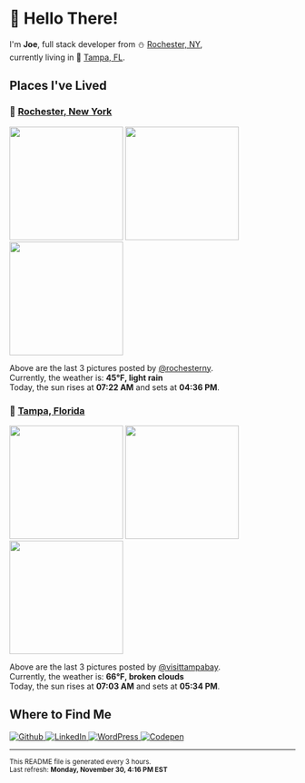 <h1>👋 Hello There!</h1>
<p>
  I'm <strong>Joe</strong>, full stack developer from ⛄ <a href="#rochester_ny">Rochester, NY</a>,<br />currently living in
  🌴 <a href="#tampa_fl">Tampa, FL</a>.
</p>

<h2>Places I've Lived</h2>

<h3 id="rochester_ny">📍 <a href="https://en.wikipedia.org/wiki/Rochester,_New_York">Rochester, New York</a></h3>

<p>
  <img src=https:&#x2F;&#x2F;scontent-yyz1-1.cdninstagram.com&#x2F;v&#x2F;t51.2885-15&#x2F;e35&#x2F;s480x480&#x2F;128046131_1893196874153370_3734691744114947922_n.jpg?_nc_ht&#x3D;scontent-yyz1-1.cdninstagram.com&amp;_nc_cat&#x3D;106&amp;_nc_ohc&#x3D;pspS-mzg_DcAX_EWUMw&amp;tp&#x3D;1&amp;oh&#x3D;cb7bcdea023a4d7f19954e5b34c3a943&amp;oe&#x3D;5FECABF1&amp;ig_cache_key&#x3D;MjQ1MzQyNTkzMzkxMTE4NjcwMA%3D%3D.2 alt="" height="200">
  <img src=https:&#x2F;&#x2F;scontent-yyz1-1.cdninstagram.com&#x2F;v&#x2F;t51.2885-15&#x2F;e35&#x2F;127989289_699091610714475_1608851633524150350_n.jpg?_nc_ht&#x3D;scontent-yyz1-1.cdninstagram.com&amp;_nc_cat&#x3D;103&amp;_nc_ohc&#x3D;GM5pbJD2IFkAX8ypBdu&amp;se&#x3D;7&amp;tp&#x3D;1&amp;oh&#x3D;26f5dda8cd7e7b68a8312a0f349b0f90&amp;oe&#x3D;5FEC960C&amp;ig_cache_key&#x3D;MjQ1MzE0MDc2Mzk3MzgwMjMxNA%3D%3D.2 alt="" height="200">
  <img src=https:&#x2F;&#x2F;scontent-yyz1-1.cdninstagram.com&#x2F;v&#x2F;t51.2885-15&#x2F;e35&#x2F;127274370_422794699076860_5110749336309087423_n.jpg?_nc_ht&#x3D;scontent-yyz1-1.cdninstagram.com&amp;_nc_cat&#x3D;104&amp;_nc_ohc&#x3D;Xhc6_smNKIIAX9esmbD&amp;se&#x3D;7&amp;tp&#x3D;1&amp;oh&#x3D;d089b3f110ba6dfd966081e0a5fdd65b&amp;oe&#x3D;5FEFCD09&amp;ig_cache_key&#x3D;MjQ1MjQxNjcwNjM5MTQwMjY3Mw%3D%3D.2 alt="" height="200">
</p>

<p>
  Above are the last 3 pictures posted by <a href="https://www.instagram.com/rochesterny/">@rochesterny</a>.<br/>
  Currently, the weather is: <strong>45℉, light rain</strong><br/>
  Today, the sun rises at <strong>07:22 AM</strong> and sets at <strong>04:36 PM</strong>.
</p>

<h3 id="tampa_fl">📍 <a href="https://en.wikipedia.org/wiki/Tampa,_Florida">Tampa, Florida</a></h3>

<p>
  <img src=https:&#x2F;&#x2F;scontent-lga3-1.cdninstagram.com&#x2F;v&#x2F;t51.2885-15&#x2F;e35&#x2F;128187256_151129080031621_7952041269915891053_n.jpg?_nc_ht&#x3D;scontent-lga3-1.cdninstagram.com&amp;_nc_cat&#x3D;101&amp;_nc_ohc&#x3D;pdRDdWs2aAkAX8uIuJI&amp;se&#x3D;7&amp;tp&#x3D;1&amp;oh&#x3D;e37fe39b746ac757151458ac281d9bb6&amp;oe&#x3D;5FEF6DD9&amp;ig_cache_key&#x3D;MjQ1MTg3OTQxMjYzMjA2MTg5Ng%3D%3D.2 alt="" height="200">
  <img src=https:&#x2F;&#x2F;scontent-lga3-1.cdninstagram.com&#x2F;v&#x2F;t51.2885-15&#x2F;e35&#x2F;127337613_416514439531644_500438160051428616_n.jpg?_nc_ht&#x3D;scontent-lga3-1.cdninstagram.com&amp;_nc_cat&#x3D;100&amp;_nc_ohc&#x3D;zvbgQdui1WgAX8-WpkX&amp;se&#x3D;7&amp;tp&#x3D;1&amp;oh&#x3D;2ede2193c383b75aad957d4002120dd4&amp;oe&#x3D;5FEE19BE&amp;ig_cache_key&#x3D;MjQ0ODk0ODUxODk2NjI2MDc3Ng%3D%3D.2 alt="" height="200">
  <img src=https:&#x2F;&#x2F;scontent-lga3-1.cdninstagram.com&#x2F;v&#x2F;t51.2885-15&#x2F;e35&#x2F;124029852_392547901868857_3759039134926506517_n.jpg?_nc_ht&#x3D;scontent-lga3-1.cdninstagram.com&amp;_nc_cat&#x3D;101&amp;_nc_ohc&#x3D;BI-Xt8x_MucAX9nuwnL&amp;se&#x3D;7&amp;tp&#x3D;1&amp;oh&#x3D;049773764a611247d56c155f55bbee53&amp;oe&#x3D;5FED526C&amp;ig_cache_key&#x3D;MjQzODY3MzYzMjE2MDE3ODg5Nw%3D%3D.2 alt="" height="200">
</p>

<p>
  Above are the last 3 pictures posted by <a href="https://www.instagram.com/visittampabay/">@visittampabay</a>.<br/>
  Currently, the weather is: <strong>66℉, broken clouds</strong><br/>
  Today, the sun rises at <strong>07:03 AM</strong> and sets at <strong>05:34 PM</strong>.
</p>

<h2>Where to Find Me</h2>

<p>
  <a href="https://github.com/josephfusco/" target="_blank">
    <img
      alt="Github"
      src="https://img.shields.io/badge/GitHub-%2312100E.svg?&style=for-the-badge&logo=Github&logoColor=white"
    />
  </a>
  <a href="https://www.linkedin.com/in/josephfusco3/" target="_blank">
    <img
      alt="LinkedIn"
      src="https://img.shields.io/badge/linkedin-%230077B5.svg?&style=for-the-badge&logo=linkedin&logoColor=white"
    />
  </a>
  <a href="https://profiles.wordpress.org/joefusco/" target="_blank">
    <img
      alt="WordPress"
      src="https://img.shields.io/badge/wordpress-%2321759B.svg?&style=for-the-badge&logo=wordpress&logoColor=white"
    />
  </a>
  <a href="https://codepen.io/fusco/" target="_blank">
    <img
      alt="Codepen"
      src="https://img.shields.io/badge/codepen-%23000000.svg?&style=for-the-badge&logo=codepen&logoColor=white"
    />
  </a>
</p>

<hr/>

<p>
  <small
    >This README file is generated every 3 hours.
    <br />
    Last refresh: <strong>Monday, November 30, 4:16 PM EST</strong>
    <br />
  </small>
</p>
